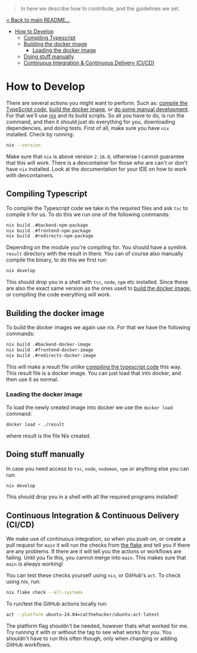 > In here we describe how to contribute, and the guidelines we set.

[< Back to main README...](./README.md) 

- [How to Develop](#how-to-develop)
  - [Compiling Typescript](#compiling-typescript)
  - [Building the docker image](#building-the-docker-image)
    - [Loading the docker image](#loading-the-docker-image)
  - [Doing stuff manually](#doing-stuff-manually)
  - [Continuous Integration \& Continuous Delivery (CI/CD)](#continuous-integration--continuous-delivery-cicd)

# How to Develop

There are several actions you might want to perform. Such as: [compile the TypeScript code](#compiling-typescript), [build the docker image](#building-the-docker-image), or [do some manual development](#doing-stuff-manually). For that we'll use [nix](https://nixos.org/) and its build scripts. So all you have to do, is run the command, and then it should just do everything for you, downloading dependencies, and doing tests. First of all, make sure you have `nix` installed. Check by running:

```BASH
nix --version
```

Make sure that `nix` is above version `2.16.0`, otherwise I cannot guarantee that this will work. There is a devcontainer for those who are can't or don't have `nix` installed. Look at the documentation for your IDE on how to work with devcontainers. 

## Compiling Typescript

To compile the Typescript code we take in the required files and ask `tsc` to compile it for us. To do this we run one of the following commands:

```BASH
nix build .#backend-npm-package
nix build .#frontend-npm-package
nix build .#redirects-npm-package
```

Depending on the module you're compiling for. You should have a symlink `result` directory with the result in there. You can of course also manually compile the binary, to do this we first run:

```BASH
nix develop
```

This should drop you in a shell with `tsc`, `node`, `npm` etc installed. Since these are also the exact same version as the ones used to [build the docker image](#building-the-docker-image), or compiling the code everything will work.

## Building the docker image

To build the docker images we again use nix. For that we have the following commands:

```BASH
nix build .#backend-docker-image
nix build .#frontend-docker-image
nix build .#redirects-docker-image
```

This will make a result file unlike [compiling the typescript code](#compiling-typescript) this way. This result file is a docker image. You can just load that into docker, and then use it as normal.

### Loading the docker image

To load the newly created image into docker we use the `docker load` command:

```BASH
docker load < ./result
```

where result is the file Nix created.


## Doing stuff manually

In case you need access to `tsc`, `node`, `nodemon`, `npm` or anything else you can run:

```BASH
nix develop
```

This should drop you in a shell with all the required programs installed!

## Continuous Integration & Continuous Delivery (CI/CD) 

We make use of continuous integration, so when you push on, or create a pull request for `main` it will run the checks from [the flake](./flake.nix) and tell you if there are any problems. If there are it will tell you the actions or workflows are failing. Until you fix this, you cannot merge into `main`. This makes sure that `main` is always working!

You can test these checks yourself using `nix`, or GitHub's `act`. To check using nix, run:

```BASH 
nix flake check --all-systems 
```

To run/test the GitHub actions locally run:

```BASH
act --platform ubuntu-24.04=catthehacker/ubuntu:act-latest
```

The platform flag shouldn't be needed, however thats what worked for me. Try running it with or without the tag to see what works for you. You shouldn't have to run this often though, only when changing or adding GitHub workflows. 
